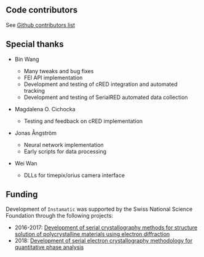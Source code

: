 Code contributors
-----------------

See [Github contributors list](https://github.com/nipy/nipype/graphs/contributors)

Special thanks
--------------

- Bin Wang
  - Many tweaks and bug fixes
  - FEI API implementation
  - Development and testing of cRED integration and automated tracking
  - Development and testing of SerialRED automated data collection

- Magdalena O. Cichocka
  - Testing and feedback on cRED implementation

- Jonas Ångström
  - Neural network implementation
  - Early scripts for data processing

- Wei Wan
  - DLLs for timepix/orius camera interface

Funding
-------

Development of `Instamatic` was supported by the Swiss National Science Foundation through the following projects:

- 2016-2017: [Development of serial crystallography methods for structure solution of polycrystalline materials using electron diffraction](http://p3.snf.ch/project-165282)
- 2018: [Development of serial electron crystallography methodology for quantitative phase analysis](http://p3.snf.ch/Project-177761)
